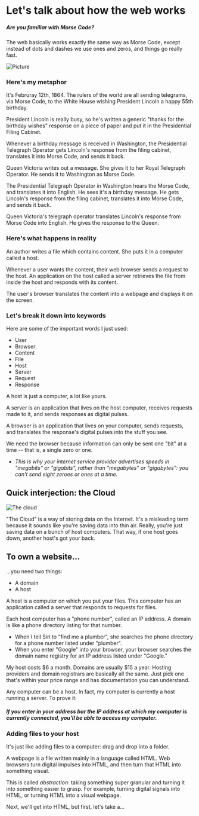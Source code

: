 # Let's talk about how the web works

##### Are you familiar with Morse Code?

The web basically works exactly the same way as Morse Code, except instead of dots and dashes we use ones and zeros, and things go really fast.

![Picture](http://i.imgur.com/AfiaMQP.png)

### Here's my metaphor
It's Februray 12th, 1864. The rulers of the world are all sending telegrams, via Morse Code, to the White House wishing President Lincoln a happy 55th birthday.

President Lincoln is really busy, so he's written a generic "thanks for the birthday wishes" response on a piece of paper and put it in the Presidential Filing Cabinet.

Whenever a birthday message is received in Washington, the Presidential Telegraph Operator gets Lincoln's response from the filing cabinet, translates it into Morse Code, and sends it back.

Queen Victoria writes out a message. She gives it to her Royal Telegraph Operator. He sends it to Washington as Morse Code.

The Presidential Telegraph Operator in Washington hears the Morse Code, and translates it into English. He sees it's a birthday message. He gets Lincoln's response from the filing cabinet, translates it into Morse Code, and sends it back.

Queen Victoria's telegraph operator translates Lincoln's response from Morse Code into English. He gives the response to the Queen.

### Here's what happens in reality
An author writes a file which contains content. She puts it in a computer called a host.

Whenever a user wants the content, their web browser sends a request to the host. An application on the host called a server retrieves the file from inside the host and responds with its content.

The user's browser translates the content into a webpage and displays it on the screen.

### Let's break it down into keywords

Here are some of the important words I just used:
- User
- Browser
- Content
- File
- Host
- Server
- Request
- Response

A host is just a computer, a lot like yours.

A server is an application that lives on the host computer, receives requests made to it, and sends responses as digital pulses.

A browser is an application that lives on your computer, sends requests, and translates the response's digital pulses into the stuff you see.

We need the browser because information can only be sent one "bit" at a time -- that is, a single zero or one.
- *This is why your internet service provider advertises speeds in "megabits" or "gigabits", rather than "megabytes" or "gigabytes": you can't send eight zeroes or ones at a time.*

## Quick interjection: the Cloud

![The cloud](http://i.imgur.com/xDGYGZV.jpg)

"The Cloud" is a way of storing data on the Internet. It's a misleading term because it sounds like you're saving data into thin air. Really, you're just saving data on a bunch of host computers. That way, if one host goes down, another host's got your back.

## To own a website...

...you need two things:
- A domain
- A host

A host is a computer on which you put your files. This computer has an application called a server that responds to requests for files.

Each host computer has a "phone number", called an IP address. A domain is like a phone directory listing for that number.
- When I tell Siri to "find me a plumber", she searches the phone directory for a phone number listed under "plumber".
- When you enter "Google" into your browser, your browser searches the domain name registry for an IP address listed under "Google."

My host costs $6 a month. Domains are usually $15 a year. Hosting providers and domain registrars are basically all the same. Just pick one that's within your price range and has documentation you can understand.

Any computer can be a host. In fact, my computer is currently a host running a server. To prove it:

##### If you enter in your address bar the IP address at which my computer is currently connected, you'll be able to access my computer.

### Adding files to your host

It's just like adding files to a computer: drag and drop into a folder.

A webpage is a file written mainly in a language called HTML. Web browsers turn digital impulses into HTML, and then turn that HTML into something visual.

This is called *abstraction*: taking something super granular and turning it into something easier to grasp. For example, turning digital signals into HTML, or turning HTML into a visual webpage.

Next, we'll get into HTML, but first, let's take a...

